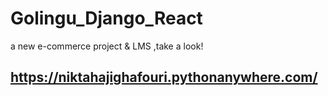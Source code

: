 # Golingu_Django_React
 a new e-commerce project & LMS 
,take a look!
## https://niktahajighafouri.pythonanywhere.com/ 
